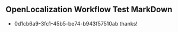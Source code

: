 ## OpenLocalization Workflow Test MarkDown
* 0d1cb6a9-3fc1-45b5-be74-b943f57510ab thanks!

<!--HONumber=Jul16_HO3-->


